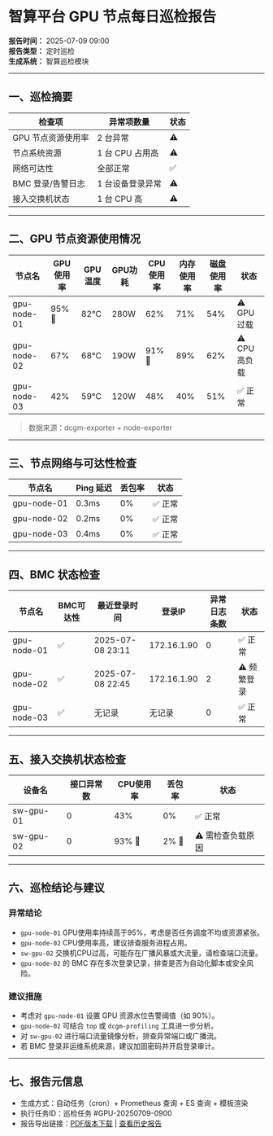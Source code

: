 # 智算平台 GPU 节点每日巡检报告
**报告时间：** 2025-07-09 09:00  
**报告类型：** 定时巡检  
**生成系统：** 智算巡检模块

---

## 一、巡检摘要

| 检查项             | 异常项数量 | 状态 |
|--------------------|------------|------|
| GPU 节点资源使用率 | 2 台异常   | ⚠️   |
| 节点系统资源       | 1 台 CPU 占用高 | ⚠️   |
| 网络可达性         | 全部正常   | ✅   |
| BMC 登录/告警日志 | 1 台设备登录异常 | ⚠️   |
| 接入交换机状态     | 1 台 CPU 高   | ⚠️   |

---

## 二、GPU 节点资源使用情况

| 节点名       | GPU使用率 | GPU温度 | GPU功耗 | CPU使用率 | 内存使用率 | 磁盘使用率 | 状态 |
|--------------|-----------|----------|----------|-------------|--------------|--------------|------|
| gpu-node-01  | 95% 🔴     | 82°C     | 280W     | 62%         | 71%          | 54%          | ⚠️ GPU过载 |
| gpu-node-02  | 67%        | 68°C     | 190W     | 91% 🔴      | 89%          | 62%          | ⚠️ CPU高负载 |
| gpu-node-03  | 42%        | 59°C     | 120W     | 48%         | 40%          | 51%          | ✅ 正常 |

> 数据来源：dcgm-exporter + node-exporter

---

## 三、节点网络与可达性检查

| 节点名      | Ping 延迟 | 丢包率 | 状态 |
|-------------|------------|--------|------|
| gpu-node-01 | 0.3ms      | 0%     | ✅ 正常 |
| gpu-node-02 | 0.2ms      | 0%     | ✅ 正常 |
| gpu-node-03 | 0.4ms      | 0%     | ✅ 正常 |

---

## 四、BMC 状态检查

| 节点名      | BMC可达性 | 最近登录时间        | 登录IP          | 异常日志条数 | 状态 |
|-------------|------------|----------------------|------------------|----------------|------|
| gpu-node-01 | ✅         | 2025-07-08 23:11     | 172.16.1.90     | 0              | ✅ 正常 |
| gpu-node-02 | ✅         | 2025-07-08 22:45     | 172.16.1.90     | 2              | ⚠️ 频繁登录 |
| gpu-node-03 | ✅         | 无记录               | 无记录         | 0              | ✅ 正常 |

---

## 五、接入交换机状态检查

| 设备名      | 接口异常数 | CPU使用率 | 丢包率 | 状态 |
|-------------|-------------|-----------|--------|------|
| sw-gpu-01   | 0           | 43%       | 0%     | ✅ 正常 |
| sw-gpu-02   | 0           | 93% 🔴    | 2% 🔴  | ⚠️ 需检查负载原因 |

---

## 六、巡检结论与建议

### 异常结论
- `gpu-node-01` GPU使用率持续高于95%，考虑是否任务调度不均或资源紧张。
- `gpu-node-02` CPU使用率高，建议排查服务进程占用。
- `sw-gpu-02` 交换机CPU过高，可能存在广播风暴或大流量，请检查端口流量。
- `gpu-node-02` 的 BMC 存在多次登录记录，排查是否为自动化脚本或安全风险。

### 建议措施
- 考虑对 `gpu-node-01` 设置 GPU 资源水位告警阈值（如 90%）。
- `gpu-node-02` 可结合 `top` 或 `dcgm-profiling` 工具进一步分析。
- 对 `sw-gpu-02` 进行端口流量镜像分析，排查异常端口或广播流。
- 若 BMC 登录非运维系统来源，建议加固密码并开启登录审计。

---

## 七、报告元信息

- 生成方式：自动任务（cron）+ Prometheus 查询 + ES 查询 + 模板渲染
- 执行任务ID：巡检任务 #GPU-20250709-0900
- 报告导出链接：[PDF版本下载](#) | [查看历史报告](#)